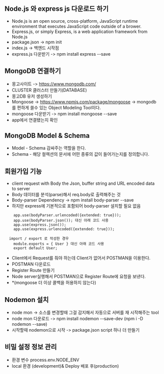 ## Node.js 와 express js 다운로드 하기
- Node.js is an open source, cross-platform, JavaScript runtime environment that executes JavaScript code outside of a brower.
- Express.js, or simply Express, is a web application framework from Node.js
- package.json -> npm init
- index.js -> 백엔드 시작점
- express.js 다운받기 -> npm install express --save

## MongoDB 연결하기
- 몽고사이트 -> https://www.mongodb.com/
- CLUSTER 클러스터 만들기(DATABASE)
- 몽고DB 유저 생성하기
- Mongoose -> https://www.npmjs.com/package/mongoose -> mongodb를 편하게 쓸수 있는 Object Modeling Tool이다.
- mongoose 다운받기 -> npm install mongoose --save
- app에서 연결됐는지 확인

## MongoDB Model & Schema
- Model - Schema 감싸주는 역할을 한다.
- Schema - 해당 컬렉션의 문서에 어떤 종류의 값이 들어가는지를 정의합니다.

## 회원가입 기능
- client request with Body the Json, buffer string and URL encoded data to server
- Body 데이터를 분석(parse)해서 req.body로 출력해주는 것
- Body-parser Dependency -> npm install body-parser --save
- 하지만 express에 기본적으로 포함되어 body-parser 설치할 필요 없음
```
    app.use(bodyParser.urlencoded({extended: true}));
    app.use(bodyParser.json()); 대신 아래 코드 사용
    app.use(express.json());
    app.use(express.urlencoded({extended: true}));

  import / export 로 작성한 경우
    module.exports = { User } 대신 아래 코드 사용
    export default User;
``` 
- Client에서 Request를 줘야 하는데 Client가 없어서 POSTMAN을 이용한다.
- POSTMAN 다운로드
- Register Route 만들기
- Node server실행해서 POSTMAN으로 Register Route에 요청을 보낸다.
- *(mongoose 더 이상 콜백을 허용하지 않는다)

## Nodemon 설치
- node mon -> 소스를 변경할때 그걸 감지해서 자동으로 서버를 재 시작해주는 tool
- node mon 다운로드 -> npm install nodemon --save-dev (npm i -D nodemon --save)
- 시작할때 nodemon으로 시작 -> package.json script 하나 더 만들기

## 비밀 설정 정보 관리
- 환경 변수 process.env.NODE_ENV
- local 환경 (development)& Deploy 배포 후(production)